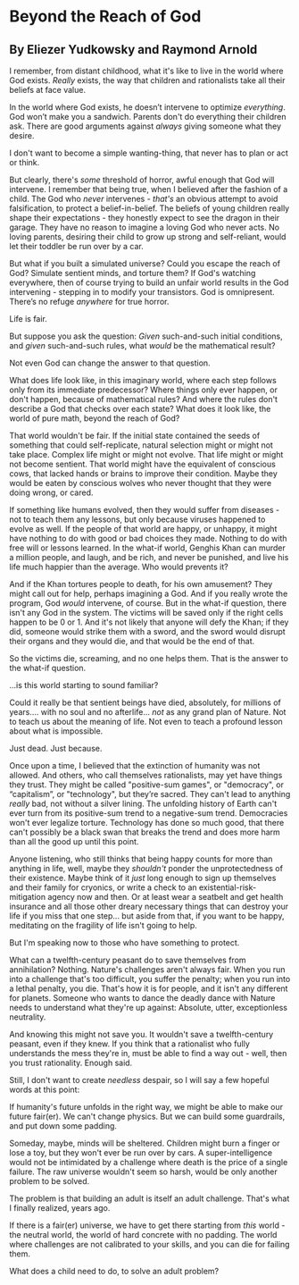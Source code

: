 # Beyond the Reach of God
## By Eliezer Yudkowsky and Raymond Arnold

I remember, from distant childhood, what it's like to live in the world where God exists. *Really* exists, the way that children and rationalists take all their beliefs at face value.

In the world where God exists, he doesn’t intervene to optimize *everything*. God won’t make you a sandwich. Parents don't do everything their children ask. There are good arguments against *always* giving someone what they desire.

I don't want to become a simple wanting-thing, that never has to plan or act or think.

But clearly, there's *some* threshold of horror, awful enough that God will intervene. I remember that being true, when I believed after the fashion of a child. The God who *never* intervenes - *that's* an obvious attempt to avoid falsification, to protect a belief-in-belief. The beliefs of young children really shape their expectations - they honestly expect to see the dragon in their garage. They have no reason to imagine a loving God who never acts. No loving parents, desiring their child to grow up strong and self-reliant, would let their toddler be run over by a car.

But what if you built a simulated universe? Could you escape the reach of God? Simulate sentient minds, and torture them? If God's watching everywhere, then of course trying to build an unfair world results in the God intervening - stepping in to modify your transistors. God is omnipresent. There’s no refuge *anywhere* for true horror.

Life is fair.

But suppose you ask the question: *Given* such-and-such initial conditions, and *given* such-and-such rules, what *would* be the mathematical result?

Not even God can change the answer to that question.

What does life look like, in this imaginary world, where each step follows only from its immediate predecessor? Where things only ever happen, or don't happen, because of mathematical rules? And where the rules don't describe a God that checks over each state? What does it look like, the world of pure math, beyond the reach of God?

That world wouldn't be fair. If the initial state contained the seeds of something that could self-replicate, natural selection might or might not take place. Complex life might or might not evolve. That life might or might not become sentient. That world might have the equivalent of conscious cows, that lacked hands or brains to improve their condition. Maybe they would be eaten by conscious wolves who never thought that they were doing wrong, or cared.

If something like humans evolved, then they would suffer from diseases - not to teach them any lessons, but only because viruses happened to evolve as well. If the people of that world are happy, or unhappy, it might have nothing to do with good or bad choices they made. Nothing to do with free will or lessons learned. In the what-if world, Genghis Khan can murder a million people, and laugh, and be rich, and never be punished, and live his life much happier than the average. Who would prevents it?

And if the Khan tortures people to death, for his own amusement? They might call out for help, perhaps imagining a God. And if you really wrote the program, God *would* intervene, of course. But in the what-if question, there isn't any God in the system. The victims will be saved only if the right cells happen to be 0 or 1. And it's not likely that anyone will defy the Khan; if they did, someone would strike them with a sword, and the sword would disrupt their organs and they would die, and that would be the end of that. 

So the victims die, screaming, and no one helps them. That is the answer to the what-if question.

...is this world starting to sound familiar?

Could it really be that sentient beings have died, absolutely, for millions of years.... with no soul and no afterlife... *not* as any grand plan of Nature. Not to teach us about the meaning of life. Not even to teach a profound lesson about what is impossible.

Just dead. Just because.

Once upon a time, I believed that the extinction of humanity was not allowed. And others, who call themselves rationalists, may yet have things they trust. They might be called "positive-sum games", or "democracy", or “capitalism”, or "technology", but they’re sacred. They can't lead to anything *really* bad, not without a silver lining. The unfolding history of Earth can't ever turn from its positive-sum trend to a negative-sum trend. Democracies won't ever legalize torture. Technology has done so much good, that there can't possibly be a black swan that breaks the trend and does more harm than all the good up until this point.

Anyone listening, who still thinks that being happy counts for more than anything in life, well, maybe they *shouldn't* ponder the unprotectedness of their existence. Maybe think of it *just* long enough to sign up themselves and their family for cryonics, or write a check to an existential-risk-mitigation agency now and then. Or at least wear a seatbelt and get health insurance and all those other dreary necessary things that can destroy your life if you miss that one step... but aside from that, if you want to be happy, meditating on the fragility of life isn't going to help.

But I'm speaking now to those who have something to protect.

What can a twelfth-century peasant do to save themselves from annihilation? Nothing. Nature's challenges aren't always fair. When you run into a challenge that's too difficult, you suffer the penalty; when you run into a lethal penalty, you die. That's how it is for people, and it isn't any different for planets. Someone who wants to dance the deadly dance with Nature needs to understand what they're up against: Absolute, utter, exceptionless neutrality.

And knowing this might not save you. It wouldn't save a twelfth-century peasant, even if they knew. If you think that a rationalist who fully understands the mess they're in, must be able to find a way out - well, then you trust rationality. Enough said.

Still, I don't want to create *needless* despair, so I will say a few hopeful words at this point:

If humanity's future unfolds in the right way, we might be able to make our future fair(er). We can't change physics. But we can build some guardrails, and put down some padding.

Someday, maybe, minds will be sheltered. Children might burn a finger or lose a toy, but they won't ever be run over by cars. A super-intelligence would not be intimidated by a challenge where death is the price of a single failure. The raw universe wouldn't seem so harsh, would be only another problem to be solved.

The problem is that building an adult is itself an adult challenge. That's what I finally realized, years ago.

If there is a fair(er) universe, we have to get there starting from *this* world - the neutral world, the world of hard concrete with no padding. The world where challenges are not calibrated to your skills, and you can die for failing them.

What does a child need to do, to solve an adult problem?